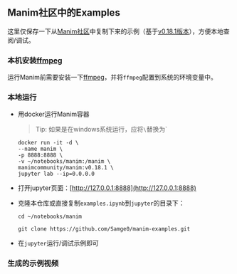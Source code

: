 ## Manim社区中的Examples

这里仅保存一下从[Manim社区](https://docs.manim.community/en/stable/examples.html)中复制下来的示例（基于[v0.18.1版本](https://hub.docker.com/r/manimcommunity/manim/tags)），方便本地查阅/调试。

### 本机安装[ffmpeg](https://ffmpeg.org/download.html)
运行Manim前需要安装一下[ffmpeg](https://ffmpeg.org/download.html)，并将`ffmpeg`配置到系统的环境变量中。

### 本地运行

- 用docker运行Manim容器
    
    > Tip: 如果是在windows系统运行，应将`\`替换为`
    ```shell
    docker run -it -d \
    --name manim \
    -p 8888:8888 \
    -v ~/notebooks/manim:/manim \
    manimcommunity/manim:v0.18.1 \
    jupyter lab --ip=0.0.0.0
    ```

- 打开jupyter页面：[http://127.0.0.1:8888](http://127.0.0.1:8888)

- 克隆本仓库或直接复制`examples.ipynb`到`jupyter`的目录下：
    ```shell
    cd ~/notebooks/manim

    git clone https://github.com/Samge0/manim-examples.git
    ```

- 在`jupyter`运行/调试示例即可


### 生成的示例视频

